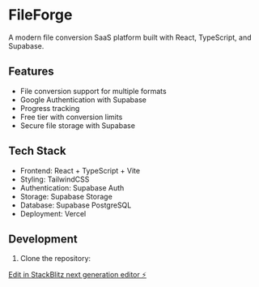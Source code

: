 # FileForge

A modern file conversion SaaS platform built with React, TypeScript, and Supabase.

## Features

- File conversion support for multiple formats
- Google Authentication with Supabase
- Progress tracking
- Free tier with conversion limits
- Secure file storage with Supabase

## Tech Stack

- Frontend: React + TypeScript + Vite
- Styling: TailwindCSS
- Authentication: Supabase Auth
- Storage: Supabase Storage
- Database: Supabase PostgreSQL
- Deployment: Vercel

## Development

1. Clone the repository:

[Edit in StackBlitz next generation editor ⚡️](https://stackblitz.com/~/github.com/UmutHasanoglu/sb1-qjggh1)
